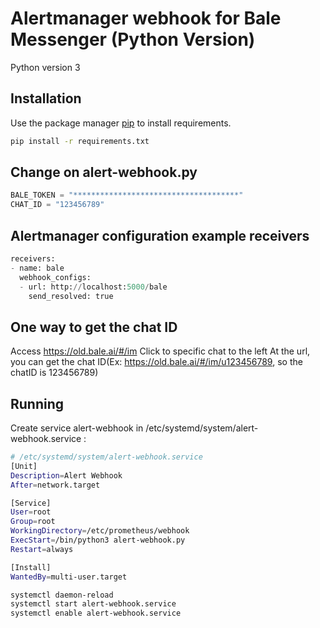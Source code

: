 # Alertmanager webhook for Bale Messenger (Python Version)

Python version 3

## Installation

Use the package manager [pip](https://pip.pypa.io/en/stable/) to install requirements.

```bash
pip install -r requirements.txt
```

## Change on alert-webhook.py

```python
BALE_TOKEN = "*************************************"
CHAT_ID = "123456789"
```

## Alertmanager configuration example receivers

```python
receivers:
- name: bale
  webhook_configs:
  - url: http://localhost:5000/bale
    send_resolved: true
```

## One way to get the chat ID

Access ​<https://old.bale.ai/#/im> Click to specific chat to the left At the url, you can get the chat ID(Ex: <https://old.bale.ai/#/im/u123456789>, so the chatID is 123456789)

## Running

Create service  alert-webhook in /etc/systemd/system/alert-webhook.service :

```bash
# /etc/systemd/system/alert-webhook.service
[Unit]
Description=Alert Webhook
After=network.target

[Service]
User=root
Group=root
WorkingDirectory=/etc/prometheus/webhook
ExecStart=/bin/python3 alert-webhook.py
Restart=always

[Install]
WantedBy=multi-user.target
```

```bash
systemctl daemon-reload
systemctl start alert-webhook.service
systemctl enable alert-webhook.service
```
